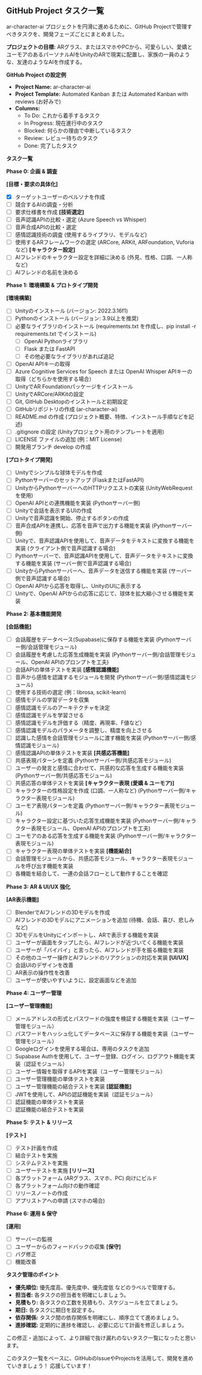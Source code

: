 ## GitHub Project タスク一覧

ar-character-ai プロジェクトを円滑に進めるために、GitHub Projectで管理すべきタスクを、開発フェーズごとにまとめました。

**プロジェクトの目標:** ARグラス、またはスマホやPCから、可愛らしい、愛嬌とユーモアのあるパーソナルAIをUnityのARで現実に配置し、家族の一員のような、友達のようなAIを作成する。

**GitHub Project の設定例**

* **Project Name:** ar-character-ai
* **Project Template:** Automated Kanban または Automated Kanban with reviews (お好みで)
* **Columns:**
    * To Do: これから着手するタスク
    * In Progress: 現在進行中のタスク
    * Blocked: 何らかの理由で中断しているタスク
    * Review: レビュー待ちのタスク
    * Done: 完了したタスク

**タスク一覧**

**Phase 0: 企画 & 調査**

**[目標・要求の具体化]**
* [x] ターゲットユーザーのペルソナを作成
* [ ] 競合するAIの調査・分析
* [ ] 要求仕様書を作成
**[技術選定]**
* [ ] 音声認識APIの比較・選定 (Azure Speech vs Whisper)
* [ ] 音声合成APIの比較・選定
* [ ] 感情認識技術の調査 (使用するライブラリ、モデルなど)
* [ ] 使用するARフレームワークの選定 (ARCore, ARKit, ARFoundation, Vuforiaなど)
**[キャラクター設定]**
* [ ] AIフレンドのキャラクター設定を詳細に決める (外見、性格、口調、一人称など)
* [ ] AIフレンドの名前を決める

**Phase 1: 環境構築 & プロトタイプ開発**

**[環境構築]**
* [ ] Unityのインストール (バージョン: 2022.3.16f1)
* [ ] Pythonのインストール (バージョン: 3.9以上を推奨)
* [ ] 必要なライブラリのインストール (requirements.txt を作成し、pip install -r requirements.txt でインストール)
    * [ ] OpenAI Pythonライブラリ
    * [ ] Flask または FastAPI
    * [ ] その他必要なライブラリがあれば追記
* [ ] OpenAI APIキーの取得
* [ ] Azure Cognitive Services for Speech または OpenAI Whisper APIキーの取得（どちらかを使用する場合）
* [ ] UnityでAR Foundationパッケージをインストール
* [ ] UnityでARCore/ARKitの設定
* [ ] Git, GitHub Desktopのインストールと初期設定
* [ ] GitHubリポジトリの作成 (ar-character-ai)
* [ ] README.md の作成 (プロジェクト概要、特徴、インストール手順などを記述)
* [ ] .gitignore の設定 (Unityプロジェクト用のテンプレートを適用)
* [ ] LICENSE ファイルの追加 (例：MIT License)
* [ ] 開発用ブランチ develop の作成

**[プロトタイプ開発]**
* [ ] Unityでシンプルな球体モデルを作成
* [ ] Pythonサーバーのセットアップ (FlaskまたはFastAPI)
* [ ] UnityからPythonサーバーへのHTTPリクエストの実装 (UnityWebRequestを使用)
* [ ] OpenAI APIとの連携機能を実装 (Pythonサーバー側)
* [ ] Unityで会話を表示するUIの作成
* [ ] Unityで音声認識を開始、停止するボタンの作成
* [ ] 音声合成APIを連携し、応答を音声で出力する機能を実装 (Pythonサーバー側)
* [ ] Unityで、音声認識APIを使用して、音声データをテキストに変換する機能を実装 (クライアント側で音声認識する場合)
* [ ] Pythonサーバーで、音声認識APIを使用して、音声データをテキストに変換する機能を実装 (サーバー側で音声認識する場合)
* [ ] UnityからPythonサーバーへ、音声データを送信する機能を実装 (サーバー側で音声認識する場合)
* [ ] OpenAI APIから応答を取得し、UnityのUIに表示する
* [ ] Unityで、OpenAI APIからの応答に応じて、球体を拡大縮小させる機能を実装

**Phase 2: 基本機能開発**

**[会話機能]**
* [ ] 会話履歴をデータベース(Supabase)に保存する機能を実装 (Pythonサーバー側/会話管理モジュール)
* [ ] 会話履歴を考慮した応答生成機能を実装 (Pythonサーバー側/会話管理モジュール、OpenAI APIのプロンプトを工夫)
* [ ] 会話APIの単体テストを実装
**[感情認識機能]**
* [ ] 音声から感情を認識するモジュールを開発 (Pythonサーバー側/感情認識モジュール)
* [ ] 使用する技術の選定 (例：librosa, scikit-learn)
* [ ] 感情モデルの学習データを収集
* [ ] 感情認識モデルのアーキテクチャを決定
* [ ] 感情認識モデルを学習させる
* [ ] 感情認識モデルを評価する（精度、再現率、F値など）
* [ ] 感情認識モデルのパラメータを調整し、精度を向上させる
* [ ] 認識した感情を会話管理モジュールに渡す機能を実装 (Pythonサーバー側/感情認識モジュール)
* [ ] 感情認識APIの単体テストを実装
**[共感応答機能]**
* [ ] 共感表現パターンを定義 (Pythonサーバー側/共感応答モジュール)
* [ ] ユーザーの発言と感情に合わせて、共感的な応答を生成する機能を実装 (Pythonサーバー側/共感応答モジュール)
* [ ] 共感応答の単体テストを実装
**[キャラクター表現 (愛嬌 & ユーモア)]**
* [ ] キャラクターの性格設定を作成 (口調、一人称など) (Pythonサーバー側/キャラクター表現モジュール)
* [ ] ユーモア表現パターンを定義 (Pythonサーバー側/キャラクター表現モジュール)
* [ ] キャラクター設定に基づいた応答生成機能を実装 (Pythonサーバー側/キャラクター表現モジュール、OpenAI APIのプロンプトを工夫)
* [ ] ユーモアのある応答を生成する機能を実装 (Pythonサーバー側/キャラクター表現モジュール)
* [ ] キャラクター表現の単体テストを実装
**[機能結合]**
* [ ] 会話管理モジュールから、共感応答モジュール、キャラクター表現モジュールを呼び出す機能を実装
* [ ] 各機能を結合して、一連の会話フローとして動作することを確認

**Phase 3: AR & UI/UX 強化**

**[AR表示機能]**
* [ ] BlenderでAIフレンドの3Dモデルを作成
* [ ] AIフレンドの3Dモデルにアニメーションを追加 (待機、会話、喜び、悲しみなど)
* [ ] 3DモデルをUnityにインポートし、ARで表示する機能を実装
* [ ] ユーザーが画面をタップしたら、AIフレンドが近づいてくる機能を実装
* [ ] ユーザーが「バイバイ」と言ったら、AIフレンドが手を振る機能を実装
* [ ] その他のユーザー操作とAIフレンドのリアクションの対応を実装
**[UI/UX]**
* [ ] 会話UIのデザインを改善
* [ ] AR表示の操作性を改善
* [ ] ユーザーが使いやすいように、設定画面などを追加

**Phase 4: ユーザー管理**

**[ユーザー管理機能]**
* [ ] メールアドレスの形式とパスワードの強度を検証する機能を実装（ユーザー管理モジュール）
* [ ] パスワードをハッシュ化してデータベースに保存する機能を実装（ユーザー管理モジュール）
* [ ] Googleログインを使用する場合は、専用のタスクを追加
* [ ] Supabase Authを使用して、ユーザー登録、ログイン、ログアウト機能を実装（認証モジュール）
* [ ] ユーザー情報を取得するAPIを実装（ユーザー管理モジュール）
* [ ] ユーザー管理機能の単体テストを実装
* [ ] ユーザー管理機能の結合テストを実装
**[認証機能]**
* [ ] JWTを使用して、APIの認証機能を実装（認証モジュール）
* [ ] 認証機能の単体テストを実装
* [ ] 認証機能の結合テストを実装

**Phase 5: テスト & リリース**

**[テスト]**
* [ ] テスト計画を作成
* [ ] 結合テストを実施
* [ ] システムテストを実施
* [ ] ユーザーテストを実施
**[リリース]**
* [ ] 各プラットフォーム (ARグラス、スマホ、PC) 向けにビルド
* [ ] 各プラットフォーム向けの動作確認
* [ ] リリースノートの作成
* [ ] アプリストアへの申請 (スマホの場合)

**Phase 6: 運用 & 保守**

**[運用]**
* [ ] サーバーの監視
* [ ] ユーザーからのフィードバックの収集
**[保守]**
* [ ] バグ修正
* [ ] 機能改善

**タスク管理のポイント**

* **優先順位:** 優先度高、優先度中、優先度低 などのラベルで管理する。
* **担当者:** 各タスクの担当者を明確にしましょう。
* **見積もり:** 各タスクの工数を見積もり、スケジュールを立てましょう。
* **期日:** 各タスクに期日を設定する。
* **依存関係:** タスク間の依存関係を明確にし、順序立てて進めましょう。
* **進捗確認:** 定期的に進捗を確認し、必要に応じて計画を修正しましょう。

この修正・追加によって、より詳細で抜け漏れのないタスク一覧になったと思います。

このタスク一覧をベースに、GitHubのIssueやProjectsを活用して、開発を進めていきましょう！
応援しています！
